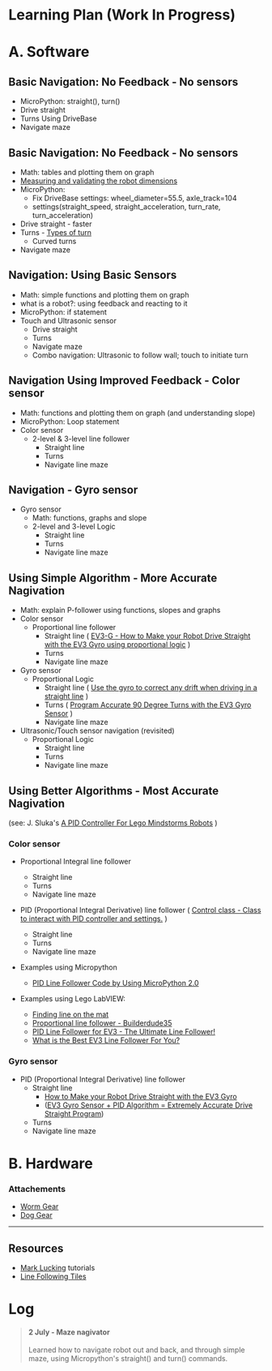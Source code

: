 # Learning Plan (Work In Progress)

# A. Software

## Basic Navigation: No Feedback - No sensors 
* MicroPython: straight(), turn()
* Drive straight
* Turns Using DriveBase
* Navigate maze

## Basic Navigation: No Feedback - No sensors 
* Math: tables and plotting them on graph
* [Measuring and validating the robot dimensions](https://docs.pybricks.com/en/latest/robotics.html)
* MicroPython: 
  * Fix DriveBase settings: wheel_diameter=55.5, axle_track=104
  * settings(straight_speed, straight_acceleration, turn_rate, turn_acceleration)
* Drive straight - faster
* Turns - [Types of turn](https://www.youtube.com/watch?v=_1r6sVXjClU)
  * Curved turns
* Navigate maze

## Navigation: Using Basic Sensors
* Math: simple functions and plotting them on graph
* what is a robot?: using feedback and reacting to it
* MicroPython: if statement
* Touch and Ultrasonic sensor
  * Drive straight
  * Turns
  * Navigate maze
  * Combo navigation: Ultrasonic to follow wall; touch to initiate turn

## Navigation Using Improved Feedback - Color sensor
* Math:  functions and plotting them on graph (and understanding slope)
* MicroPython: Loop statement
* Color sensor
  * 2-level & 3-level line follower
    * Straight line
    * Turns
    * Navigate line maze

## Navigation - Gyro sensor
* Gyro sensor
  * Math: functions, graphs and slope 
  * 2-level and 3-level Logic
    * Straight line
    * Turns
    * Navigate line maze

## Using Simple Algorithm - More Accurate Nagivation
* Math: explain P-follower using functions, slopes and graphs
* Color sensor
  * Proportional line follower
    * Straight line ( [EV3-G - How to Make your Robot Drive Straight with the EV3 Gyro using proportional logic](https://www.youtube.com/watch?v=qPE4YNsTad4) )
    * Turns
    * Navigate line maze    
* Gyro sensor
  * Proportional Logic
    * Straight line ( [Use the gyro to correct any drift when driving in a straight line](https://medium.com/@marklucking/micropython-tutorial-xii-15b1cf4d7a51) )
    * Turns ( [Program Accurate 90 Degree Turns with the EV3 Gyro Sensor](https://www.youtube.com/watch?v=8B1LwzkLKXs) )
    * Navigate line maze   
* Ultrasonic/Touch sensor navigation (revisited)
  * Proportional Logic
    * Straight line
    * Turns
    * Navigate line maze    

## Using Better Algorithms - Most Accurate Nagivation
(see: J. Sluka's [A PID Controller For Lego Mindstorms Robots](http://www.inpharmix.com/jps/PID_Controller_For_Lego_Mindstorms_Robots.html) )

### Color sensor
* Proportional Integral line follower
  * Straight line
  * Turns
  * Navigate line maze   
  
* PID (Proportional Integral Derivative) line follower 
( [Control class - Class to interact with PID controller and settings.](https://pybricks.github.io/ev3-micropython/motors.html) )
  * Straight line
  * Turns
  * Navigate line maze
    
* Examples using Micropython
    * [PID Line Follower Code by Using MicroPython 2.0](https://thecodingfun.com/2020/06/16/lego-mindstorms-ev3-pid-line-follower-code-by-using-micropython-2-0/)
    
* Examples using Lego LabVIEW: 
    * [Finding line on the mat](http://flltutorials.com/translations/en-us/RobotGame/FindingLines.pdf)
    * [Proportional line follower - Builderdude35](https://www.youtube.com/watch?v=uPFfevfpMxs)
    * [PID Line Follower for EV3 - The Ultimate Line Follower!](https://www.youtube.com/watch?v=AMBWV_HGYj4)
    * [What is the Best EV3 Line Follower For You?](https://www.youtube.com/watch?v=P50CE0xwhvo)

### Gyro sensor
  * PID (Proportional Integral Derivative) line follower 
    * Straight line 
      * [How to Make your Robot Drive Straight with the EV3 Gyro](https://www.youtube.com/watch?v=qPE4YNsTad4) 
      * ([EV3 Gyro Sensor + PID Algorithm = Extremely Accurate Drive Straight Program](https://www.youtube.com/watch?v=U-LdBQ-vBkg&t=140s))
    * Turns
    * Navigate line maze

# B. Hardware

### Attachements
* [Worm Gear](https://www.youtube.com/watch?v=TQ9hQ_ZXwmM)
* [Dog Gear](https://www.youtube.com/watch?v=NZbt3tnySyI)



-------------

## Resources    

* [Mark Lucking](https://medium.com/@marklucking/micropython-mix-9012b79e91f3?source=rss-------1) tutorials
* [Line Following Tiles](https://robotsquare.com/2012/11/28/line-following/)




# Log
> #### 2 July - Maze nagivator
> Learned how to navigate robot out and back, and through simple maze, using Micropython's straight() and turn() commands.
